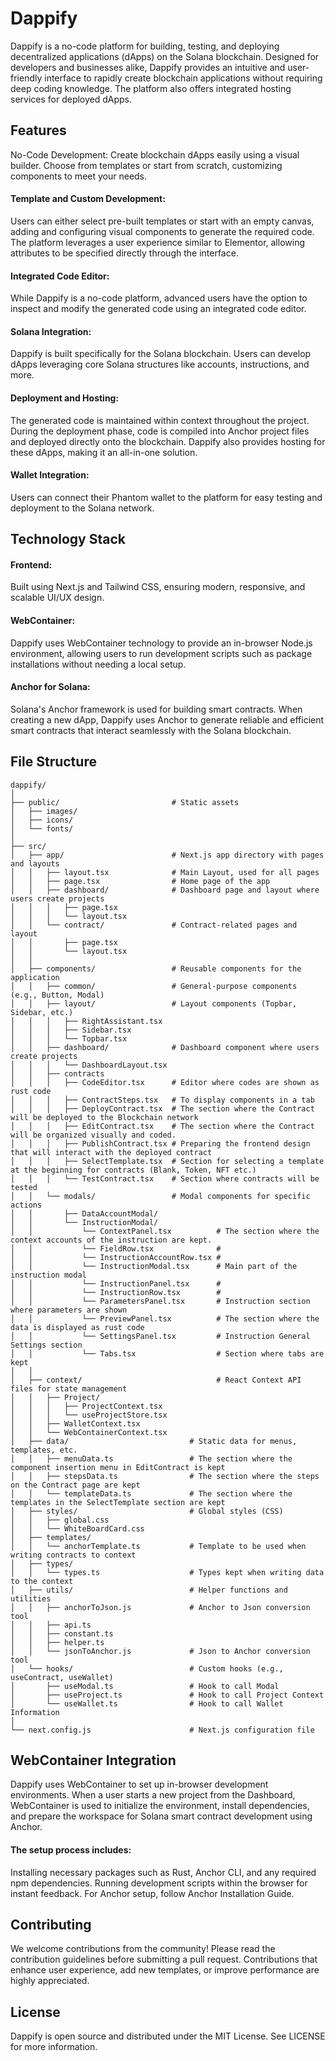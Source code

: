 # Dappify
Dappify is a no-code platform for building, testing, and deploying decentralized applications (dApps) on the Solana blockchain. Designed for developers and businesses alike, Dappify provides an intuitive and user-friendly interface to rapidly create blockchain applications without requiring deep coding knowledge. The platform also offers integrated hosting services for deployed dApps.

## Features
No-Code Development: Create blockchain dApps easily using a visual builder. Choose from templates or start from scratch, customizing components to meet your needs.

#### Template and Custom Development: 
Users can either select pre-built templates or start with an empty canvas, adding and configuring visual components to generate the required code. The platform leverages a user experience similar to Elementor, allowing attributes to be specified directly through the interface.

#### Integrated Code Editor: 
While Dappify is a no-code platform, advanced users have the option to inspect and modify the generated code using an integrated code editor.

#### Solana Integration: 
Dappify is built specifically for the Solana blockchain. Users can develop dApps leveraging core Solana structures like accounts, instructions, and more.

#### Deployment and Hosting: 
The generated code is maintained within context throughout the project. During the deployment phase, code is compiled into Anchor project files and deployed directly onto the blockchain. Dappify also provides hosting for these dApps, making it an all-in-one solution.

#### Wallet Integration: 
Users can connect their Phantom wallet to the platform for easy testing and deployment to the Solana network.

## Technology Stack
#### Frontend: 
Built using Next.js and Tailwind CSS, ensuring modern, responsive, and scalable UI/UX design.
#### WebContainer: 
Dappify uses WebContainer technology to provide an in-browser Node.js environment, allowing users to run development scripts such as package installations without needing a local setup.
#### Anchor for Solana: 
Solana's Anchor framework is used for building smart contracts. When creating a new dApp, Dappify uses Anchor to generate reliable and efficient smart contracts that interact seamlessly with the Solana blockchain.


## File Structure
```
dappify/
│
├── public/                         # Static assets
│   ├── images/
│   ├── icons/
│   └── fonts/
│
├── src/
│   ├── app/                        # Next.js app directory with pages and layouts
│   │   ├── layout.tsx              # Main Layout, used for all pages
│   │   ├── page.tsx                # Home page of the app
│   │   ├── dashboard/              # Dashboard page and layout where users create projects
│   │   │   ├── page.tsx
│   │   │   └── layout.tsx
│   │   └── contract/               # Contract-related pages and layout
│   │       ├── page.tsx
│   │       └── layout.tsx
│   │   
│   ├── components/                 # Reusable components for the application
│   │   ├── common/                 # General-purpose components (e.g., Button, Modal)
│   │   ├── layout/                 # Layout components (Topbar, Sidebar, etc.)
│   │   │   ├── RightAssistant.tsx 
│   │   │   ├── Sidebar.tsx 
│   │   │   └── Topbar.tsx 
│   │   ├── dashboard/              # Dashboard component where users create projects
│   │   │   └── DashboardLayout.tsx
│   │   ├── contracts
│   │   │   ├── CodeEditor.tsx      # Editor where codes are shown as rust code
│   │   │   ├── ContractSteps.tsx   # To display components in a tab
│   │   │   ├── DeployContract.tsx  # The section where the Contract will be deployed to the Blockchain network
│   │   │   ├── EditContract.tsx    # The section where the Contract will be organized visually and coded.
│   │   │   ├── PublishContract.tsx # Preparing the frontend design that will interact with the deployed contract
│   │   │   ├── SelectTemplate.tsx  # Section for selecting a template at the beginning for contracts (Blank, Token, NFT etc.)
│   │   │   └── TestContract.tsx    # Section where contracts will be tested
│   │   └── modals/                 # Modal components for specific actions
│   │       ├── DataAccountModal/
│   │       └── InstructionModal/
│   │           └── ContextPanel.tsx          # The section where the context accounts of the instruction are kept.
│   │           └── FieldRow.tsx              # 
│   │           └── InstructionAccountRow.tsx # 
│   │           └── InstructionModal.tsx      # Main part of the instruction modal
│   │           └── InstructionPanel.tsx      # 
│   │           └── InstructionRow.tsx        # 
│   │           └── ParametersPanel.tsx       # Instruction section where parameters are shown
│   │           └── PreviewPanel.tsx          # The section where the data is displayed as rust code
│   │           └── SettingsPanel.tsx         # Instruction General Settings section
│   │           └── Tabs.tsx                  # Section where tabs are kept
│   │
│   ├── context/                              # React Context API files for state management
│   │   ├── Project/
│   │   │   ├── ProjectContext.tsx
│   │   │   └── useProjectStore.tsx
│   │   ├── WalletContext.tsx
│   │   └── WebContainerContext.tsx
│   ├── data/                           # Static data for menus, templates, etc.
│   │   ├── menuData.ts                 # The section where the component insertion menu in EditContract is kept
│   │   ├── stepsData.ts                # The section where the steps on the Contract page are kept
│   │   └── templateData.ts             # The section where the templates in the SelectTemplate section are kept
│   ├── styles/                         # Global styles (CSS)
│   │   ├── global.css
│   │   └── WhiteBoardCard.css
│   ├── templates/ 
│   │   └── anchorTemplate.ts           # Template to be used when writing contracts to context 
│   ├── types/ 
│   │   └── types.ts                    # Types kept when writing data to the context
│   ├── utils/                          # Helper functions and utilities
│   │   ├── anchorToJson.js             # Anchor to Json conversion tool
│   │   ├── api.ts
│   │   ├── constant.ts
│   │   ├── helper.ts
│   │   └── jsonToAnchor.js             # Json to Anchor conversion tool
│   └── hooks/                          # Custom hooks (e.g., useContract, useWallet)
│       ├── useModal.ts                 # Hook to call Modal
│       ├── useProject.ts               # Hook to call Project Context
│       └── useWallet.ts                # Hook to call Wallet Information
│
└── next.config.js                      # Next.js configuration file

```

## WebContainer Integration
Dappify uses WebContainer to set up in-browser development environments. When a user starts a new project from the Dashboard, WebContainer is used to initialize the environment, install dependencies, and prepare the workspace for Solana smart contract development using Anchor.

#### The setup process includes:

Installing necessary packages such as Rust, Anchor CLI, and any required npm dependencies.
Running development scripts within the browser for instant feedback.
For Anchor setup, follow Anchor Installation Guide.

## Contributing
We welcome contributions from the community! Please read the contribution guidelines before submitting a pull request. Contributions that enhance user experience, add new templates, or improve performance are highly appreciated.

## License
Dappify is open source and distributed under the MIT License. See LICENSE for more information.